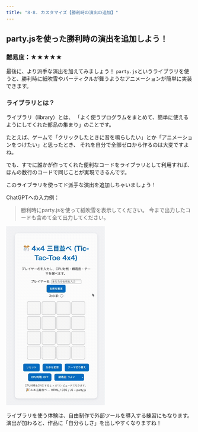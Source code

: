 ```yaml
---
title: "8-8. カスタマイズ【勝利時の演出の追加】"
---
```


## party.jsを使った勝利時の演出を追加しよう！

### 難易度：★★★★★

最後に、より派手な演出を加えてみましょう！
`party.js`というライブラリを使うと、勝利時に紙吹雪やパーティクルが舞うようなアニメーションが簡単に実装できます。

### ライブラリとは？

ライブラリ（library）とは、
「よく使うプログラムをまとめて、簡単に使えるようにしてくれた部品の集まり」のことです。

たとえば、ゲームで「クリックしたときに音を鳴らしたい」とか「アニメーションをつけたい」と思ったとき、
それを自分で全部ゼロから作るのは大変ですよね。

でも、すでに誰かが作ってくれた便利なコードをライブラリとして利用すれば、
ほんの数行のコードで同じことが実現できるんです。

このライブラリを使ってド派手な演出を追加しちゃいましょう！

ChatGPTへの入力例：

> 勝利時にparty.jsを使って紙吹雪を表示してください。
> 今まで出力したコードも含めて全て出力してください。

![](/images/itboot2025/custom-party.gif)

ライブラリを使う体験は、自由制作で外部ツールを導入する練習にもなります。
演出が加わると、作品に「自分らしさ」を出しやすくなりますね！